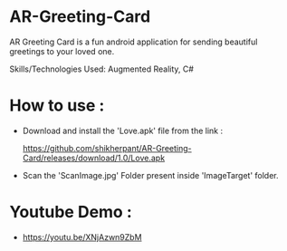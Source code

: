 # AR-Greeting-Card
AR Greeting Card is a fun android application for sending beautiful greetings to your loved one.

Skills/Technologies Used: Augmented Reality, C#

# How to use :
- Download and install the 'Love.apk' file from the link  :

  https://github.com/shikherpant/AR-Greeting-Card/releases/download/1.0/Love.apk
- Scan the 'ScanImage.jpg' Folder present inside 'ImageTarget' folder.

# Youtube Demo :
- https://youtu.be/XNjAzwn9ZbM

